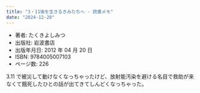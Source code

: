 ```yaml
---
title: "3・11後を生きるきみたちへ - 読書メモ"
date: "2024-12-28"
---
```

- 著者: たくきよしみつ
- 出版社: 岩波書店
- 出版年月日: 2012 年 04 月 20 日
- ISBN: 9784005007103
- ページ数: 226

3.11 で被災して動けなくなっちゃったけど、放射能汚染を避ける名目で救助が来なくて餓死したひとの話が出てきてしんどくなっちゃった。
